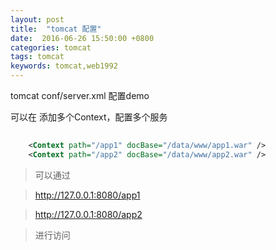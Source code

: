 ```yaml
---
layout: post
title:  "tomcat 配置"
date:  2016-06-26 15:50:00 +0800
categories: tomcat
tags: tomcat
keywords: tomcat,web1992
---
```


tomcat conf/server.xml 配置demo

<!--more-->


可以在 <Host> 添加多个Context，配置多个服务


```xml
	
	<Context path="/app1" docBase="/data/www/app1.war" />
	<Context path="/app2" docBase="/data/www/app2.war" />
```

> 可以通过 

> http://127.0.0.1:8080/app1

> http://127.0.0.1:8080/app2

> 进行访问

